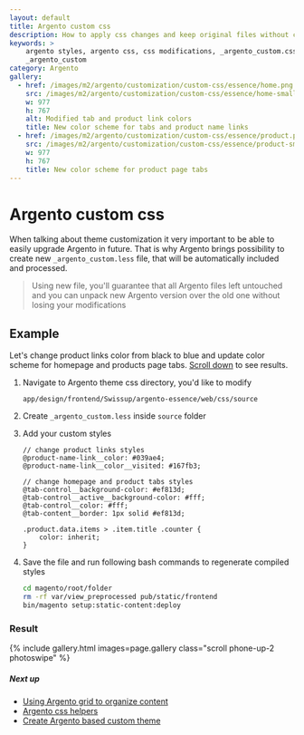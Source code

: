 ```yaml
---
layout: default
title: Argento custom css
description: How to apply css changes and keep original files without changes
keywords: >
    argento styles, argento css, css modifications, _argento_custom.css,
    _argento_custom
category: Argento
gallery:
  - href: /images/m2/argento/customization/custom-css/essence/home.png
    src: /images/m2/argento/customization/custom-css/essence/home-small.png
    w: 977
    h: 767
    alt: Modified tab and product link colors
    title: New color scheme for tabs and product name links
  - href: /images/m2/argento/customization/custom-css/essence/product.png
    src: /images/m2/argento/customization/custom-css/essence/product-small.png
    w: 977
    h: 767
    title: New color scheme for product page tabs
---
```


# Argento custom css

When talking about theme customization it very important to be able to easily
upgrade Argento in future. That is why Argento brings possibility to create new
`_argento_custom.less` file, that will be automatically included and processed.

> Using new file, you'll guarantee that all Argento files left untouched and
> you can unpack new Argento version over the old one without losing your
> modifications

## Example

Let's change product links color from black to blue and update color scheme for
homepage and products page tabs. [Scroll down](#result) to see results.

 1. Navigate to Argento theme css directory, you'd like to modify

    ```
    app/design/frontend/Swissup/argento-essence/web/css/source
    ```

 2. Create `_argento_custom.less` inside `source` folder
 3. Add your custom styles

    ```less
    // change product links styles
    @product-name-link__color: #039ae4;
    @product-name-link__color__visited: #167fb3;

    // change homepage and product tabs styles
    @tab-control__background-color: #ef813d;
    @tab-control__active__background-color: #fff;
    @tab-control__color: #fff;
    @tab-content__border: 1px solid #ef813d;

    .product.data.items > .item.title .counter {
        color: inherit;
    }
    ```

 4. Save the file and run following bash commands to regenerate compiled styles

    ```bash
    cd magento/root/folder
    rm -rf var/view_preprocessed pub/static/frontend
    bin/magento setup:static-content:deploy
    ```

### Result

{% include gallery.html images=page.gallery class="scroll phone-up-2 photoswipe" %}

##### Next up

- [Using Argento grid to organize content](/m2/argento/customization/grid-system/)
- [Argento css helpers](/m2/argento/customization/css-helpers/)
- [Create Argento based custom theme](/m2/argento/customization/custom-theme/)
